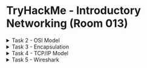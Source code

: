 #  TryHackMe - Introductory Networking (Room 013)

<details><summary>Task 2 - OSI Model</summary>
<p>

## Task 2.1

### Q: Which layer would choose to send data over TCP or UDP?

A: 4 - Transport Layer

## Task 2.2

### Q: Which layer checks received packets to make sure that they have not been corrupted?

A: 2 - Data Link

## Task 2.3

### Q: In which layer would data be formatted in preparation for transmission?

A: 2 - Data Link

## Task 2.4

### Q: Which layer transmits and receives data?

A: 1 - Physical

## Task 2.5

### Q: Which layer encrypts, compresses, or otherwise transforms the initial data to give it a standardised format?

A: 6 - Presentation

## Task 2.6

### Q: Which layer tracks communications between the host and receiving computers

A: 5 - Session

## Task 2.7

### Q: Which layer accepts communication requests from applications?

A: 7 - Application

## Task 2.8

### Q: Which layer handles logical addressing?

A: 3 - Network

## Task 2.9 

### Q: When sending data over TCP, what would you call the "bite-sized" pieces of data?

A: Segments

## Task 2.10

### Q: Which layer would the FTP protocol communicate with?

A: 7 - Application

## Task 2.11

### Q: Which transport layer protocol would be best suited to transmit a live video?

A: UDP

</p>
</details>

<details><summary>Task 3 - Encapsulation</summary>
<p>
	
## Task 3.1

### Q: How would you refer to data at layer 2 of the encapsulation process (with the OSI model)?

A: Frames

## Task 3.2

### Q: How would you refer to data at layer 4 of the encapsulation process (with the OSI model), if the UDP protocol has been selected?

A: Datagrams

## Task 3.3

### What process would a computer perform on a received message?

A: De-encapsulation

## Task 3.4

### Q: Which is the only layer of the OSI model to add a __trailer__ during encapsulation?

A: Data Link

## Task 3.5

### Q: Does encapsulation provide an extra layer of security (Aye/Nay)?

A: Aye

</p>
</details>

<details><summary>Task 4 - TCP/IP Model</summary>
<p>
	
## Task 4.1

### Q: Which model was introduced first, OSI or TCP/IP?

A: TCP/IP

## Task 4.2

### Q: Which layer of the TCP/IP model covers the functionality of the Transport Layer of the OSI model (Full Name)?

A: Transport

## Task 4.3

### Q: Which layer of the TCP/IP model covers the functionality of the Session layer of the OSI model (Full Name)?

A: Application

## Task 4.4

### Q: The Network Interface layer of the TCP/IP model covers the functionality of two layers in the OSI model. These layers are Data Link and ...?

A: Physical

## Task 4.5
 
### Which layer of the TCP/IP model handles the functionality of the OSI network layer?

A: Internet

## Task 4.6

### Q: What kind of protocol is TCP?

A: Connection-based

## Task 4.7

### Q: What is SYN short for?

A: Synchronized

## Task 4.8

### Q: What is the second step of the three way handshake?

A: SYN/ACK

## Task 4.9

### Q: What is the short name for the Acknowledgement segment in the three-way handshake?

A: ACK

</p>
</details>

<details><summary>Task 5 - Wireshark</summary>
<p>
	
## Task 5.1

### Q: What is the protocol specified in the section of the request that is linked to the Application layer of the OSI and TCP/IP models?

A: Domain Name System

## Task 5.2

### Q: Which layer of the OSI model does the section that shows the IP address "172.16.16.77" link to (Name of the layer)?

A: Network

## Task 5.3

### In the section of the request that links to the Transport layer of the OSI and TCP/IP models, which protocol is specified?

A: User Datagram Protocol

## Task 5.4

### Over what medium has this request been made (linked to the Data Link layer of the OSI model)?

A: Ethernet II

## Task 5.5

### Which layer of the OSI model does the section that shows the number of bytes transferred (81) link to?

A: Physical

## Task 5.6

### [Research] Can you figure out what kind of address is shown in the layer linked to the Data Link layer of the OSI model?

A: MAC

</p>
</details>